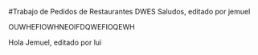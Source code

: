 #Trabajo de Pedidos de Restaurantes DWES
Saludos, editado por jemuel

OUWHEFIOWHNEOIFDQWEFIOQEWH

Hola Jemuel, editado por lui